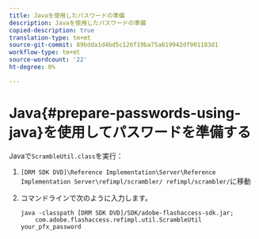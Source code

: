 ```yaml
---
title: Javaを使用したパスワードの準備
description: Javaを使用したパスワードの準備
copied-description: true
translation-type: tm+mt
source-git-commit: 89bdda1d4bd5c126f19ba75a819942df901183d1
workflow-type: tm+mt
source-wordcount: '22'
ht-degree: 0%

---
```



# Java{#prepare-passwords-using-java}を使用してパスワードを準備する

Javaで`ScrambleUtil.class`を実行：

1. `[DRM SDK DVD]\Reference Implementation\Server\Reference Implementation Server\refimpl/scrambler/ refimpl/scrambler/`に移動
1. コマンドラインで次のように入力します。

   ```
   java -classpath [DRM SDK DVD]/SDK/adobe-flashaccess-sdk.jar;  
       com.adobe.flashaccess.refimpl.util.ScrambleUtil your_pfx_password
   ```

